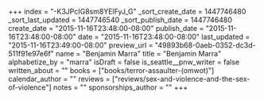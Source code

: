 +++
index = "-K3JPcIG8sm8YElFyJ_G"
_sort_create_date = 1447746480
_sort_last_updated = 1447746540
_sort_publish_date = 1447746480
create_date = "2015-11-16T23:48:00-08:00"
publish_date = "2015-11-16T23:48:00-08:00"
date = "2015-11-16T23:48:00-08:00"
last_updated = "2015-11-16T23:49:00-08:00"
preview_url = "49893b68-0aeb-0352-dc3d-511f91e97e6f"
name = "Benjamin Marra"
title = "Benjamin Marra"
alphabetize_by = "marra"
isDraft = false
is_seattle__pnw_writer = false
written_about = ""
books = ["books/terror-assaulter-(omwot)"]
calendar_author = ""
reviews = ["reviews/sex-and-violence-and-the-sex-of-violence"]
notes = ""
sponsorships_author = ""
+++
